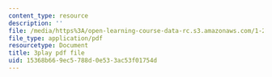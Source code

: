 ```yaml
---
content_type: resource
description: ''
file: /media/https%3A/open-learning-course-data-rc.s3.amazonaws.com/1-258j-public-transportation-systems-spring-2017/15368b669ec5788d0e533ac53f01754d_FTwuE36SUA.pdf
file_type: application/pdf
resourcetype: Document
title: 3play pdf file
uid: 15368b66-9ec5-788d-0e53-3ac53f01754d
---
```

